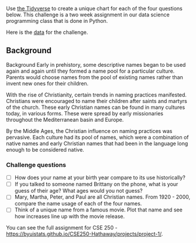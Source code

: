 Use [the Tidyverse](https://www.tidyverse.org/) to create a unique chart for each of the four questions below.  This challenge is a two week assignment in our data science programming class that is done in Python. 

Here is the [data](https://github.com/byuidatascience/data4names/raw/master/data-raw/names_year/names_year.csv) for the challenge.

## Background

Background
Early in prehistory, some descriptive names began to be used again and again until they formed a name pool for a particular culture. Parents would choose names from the pool of existing names rather than invent new ones for their children.

With the rise of Christianity, certain trends in naming practices manifested. Christians were encouraged to name their children after saints and martyrs of the church. These early Christian names can be found in many cultures today, in various forms. These were spread by early missionaries throughout the Mediterranean basin and Europe.

By the Middle Ages, the Christian influence on naming practices was pervasive. Each culture had its pool of names, which were a combination of native names and early Christian names that had been in the language long enough to be considered native.

### Challenge questions

- [ ] How does your name at your birth year compare to its use historically?
- [ ] If you talked to someone named Brittany on the phone, what is your guess of their age? What ages would you not guess?
- [ ] Mary, Martha, Peter, and Paul are all Christian names. From 1920 - 2000, compare the name usage of each of the four names.
- [ ] Think of a unique name from a famous movie. Plot that name and see how increases line up with the movie release.

You can see the full assignment for CSE 250 - https://byuistats.github.io/CSE250-Hathaway/projects/project-1/.
